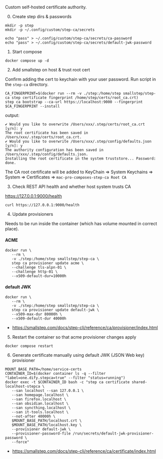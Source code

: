 Custom self-hosted certificate authority.

0. Create step dirs & passwords

```shell
mkdir -p step
mkdir -p ~/.config/custom/step-ca/secrets
```

```shell
echo "pass" > ~/.config/custom/step-ca/secrets/ca-password
echo "pass" > ~/.config/custom/step-ca/secrets/default-jwk-password
```

1. Start compose

```shell
docker compose up -d
```

2. Add smallstep on host & trust root cert

Confirm adding the cert to keychain with your user password.
Run script in the `step-ca` directory.

```shell
CA_FINGERPRINT=$(docker run --rm -v ./step:/home/step smallstep/step-ca step certificate fingerprint /home/step/certs/root_ca.crt)
step ca bootstrap --ca-url https://localhost:9000 --fingerprint $CA_FINGERPRINT --install
```

output:

```
✔ Would you like to overwrite /Users/xxx/.step/certs/root_ca.crt [y/n]: y
The root certificate has been saved in /Users/xxx/.step/certs/root_ca.crt.
✔ Would you like to overwrite /Users/xxx/.step/config/defaults.json [y/n]: y
The authority configuration has been saved in /Users/xxx/.step/config/defaults.json.
Installing the root certificate in the system truststore... Password:
done.
```

The CA root certificate will be added to KeyChain => System Keychains => System => Certificates => `mac-pro-composes-step-ca Root CA`

3. Check REST API health and whether host system trusts CA

https://127.0.0.1:9000/health

```shell
curl https://127.0.0.1:9000/health
```

4. Update provisioners

Needs to be run inside the container (which has volume mounted in correct place).

#### ACME

```shell
docker run \
   --rm \
   -v ./step:/home/step smallstep/step-ca \
   step ca provisioner update acme \
   --challenge tls-alpn-01 \
   --challenge http-01 \
   --x509-default-dur=10000h
```

#### default JWK

```shell
docker run \
   --rm \
   -v ./step:/home/step smallstep/step-ca \
   step ca provisioner update default-jwk \
   --x509-max-dur 80000h \
   --x509-default-dur 40000h
```

- https://smallstep.com/docs/step-cli/reference/ca/provisioner/index.html

5. Restart the container so that acme provisioner changes apply

```shell
docker compose restart
```

6. Generate certificate manually using default JWK (JSON Web key) provisioner

```shell
MOUNT_BASE_PATH=/home/service-certs
CONTAINER_ID=$(docker container ls -q --filter "label=one.dify.stepca=true" --filter "status=running")
docker exec -t $CONTAINER_ID bash -c "step ca certificate shared-localhost-stepca \
   --san localhost --san 127.0.0.1 \
   --san homepage.localhost \
   --san firefox.localhost \
   --san obsidian.localhost \
   --san syncthing.localhost \
   --san it-tools.localhost \
   --not-after 40000h \
   $MOUNT_BASE_PATH/localhost.crt \
   $MOUNT_BASE_PATH/localhost.key \
   --provisioner default-jwk \
   --provisioner-password-file /run/secrets/default-jwk-provisioner-password \
   --force"
```

- https://smallstep.com/docs/step-cli/reference/ca/certificate/index.html
